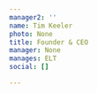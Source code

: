 ```yaml
---
manager2: ''
name: Tim Keeler
photo: None
title: Founder & CEO
manager: None
manages: ELT
social: []

---
```

